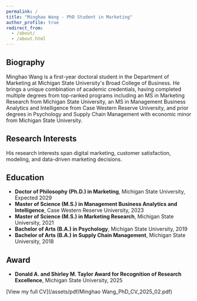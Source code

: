 ```yaml
---
permalink: /
title: "Minghao Wang - PhD Student in Marketing"
author_profile: true
redirect_from: 
  - /about/
  - /about.html
---
```


## Biography
Minghao Wang is a first-year doctoral student in the Department of Marketing at Michigan State University's Broad College of Business. 
He brings a unique combination of academic credentials, having completed multiple degrees from top-ranked programs including an MS in Marketing Research from Michigan State University, an MS in Management Business Analytics and Intelligence from Case Western Reserve University, and prior degrees in Psychology and Supply Chain Management with economic minor from Michigan State University. 

## Research Interests
His research interests span digital marketing, customer satisfaction, modeling, and data-driven marketing decisions.

## Education
* **Doctor of Philosophy (Ph.D.) in Marketing**, Michigan State University, Expected 2029
* **Master of Science (M.S.) in Management Business Analytics and Intelligence**, Case Western Reserve University, 2023
* **Master of Science (M.S.) in Marketing Research**, Michigan State University, 2021
* **Bachelor of Arts (B.A.) in Psychology**, Michigan State University, 2019
* **Bachelor of Arts (B.A.) in Supply Chain Management**, Michigan State University, 2018

## Award
* **Donald A. and Shirley M. Taylor Award for Recognition of Research Excellence**, Michigan State University, 2025

[View my full CV](/assets/pdf/Minghao Wang_PhD_CV_2025_02.pdf)